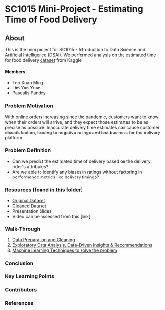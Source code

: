 # SC1015 Mini-Project - Estimating Time of Food Delivery

## About 
This is the mini project for SC1015 - Introduction to Data Science and Artificial Intelligence (DSAI). We performed analysis on the estimated time for food delivery [dataset](https://www.kaggle.com/datasets/gauravmalik26/food-delivery-dataset?select=train.csv) from Kaggle.

#### Members
- Teo Xuan Ming
- Lim Yan Xuan
- Pascalis Pandey


### Problem Motivation
With online orders increasing since the pandemic, customers want to know when their orders will arrive, and they expect those estimates to be as precise as possible. Inaccurate delivery time estimates can cause customer dissatisfaction, leading to negative ratings and lost business for the delivery platform.

### Problem Definition
- Can we predict the estimated time of delivery based on the delivery rider's attributes?
- Are we able to identify any biases in ratings without factoring in performance metrics like delivery timings?

### Resources (found in this folder)

- [Original Dataset](https://github.com/Georgetxm/SC1015/blob/main/train.csv)
- [Cleaned Dataset](https://github.com/Georgetxm/SC1015/blob/main/train_cleaned.csv)
- Presentation Slides
- Video can be assessed from this [link]

### Walk-Through
1. [Data Preparation and Cleaning](https://github.com/Georgetxm/SC1015/blob/main/Data_Preparation_Cleaning.ipynb)
2. [Exploratory Data Analysis, Data-Driven Insights & Recommendations](https://github.com/Georgetxm/SC1015/blob/main/Exploratory_Data_Analysis.ipynb)
3. [Machine Learning Techniques to solve the problem](https://github.com/Georgetxm/SC1015/blob/main/Machine_Learning_(w_Distance).ipynb)

### Conclusion

### Key Learning Points

### Contributors

### References
